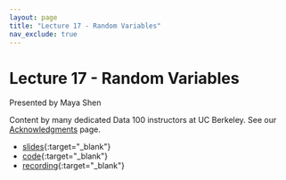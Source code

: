 ```yaml
---
layout: page
title: "Lecture 17 - Random Variables"
nav_exclude: true
---
```


# Lecture 17 - Random Variables

Presented by Maya Shen

Content by many dedicated Data 100 instructors at UC Berkeley. See our [Acknowledgments](../../acks) page.

- [slides](https://docs.google.com/presentation/d/1yd5cXJaBSuGSCuOhzlNLrOu6RKi9zHgIxGyd3ppeG6k/edit?usp=sharing){:target="_blank"}
- [code](https://data100.datahub.berkeley.edu/hub/user-redirect/git-pull?repo=https%3A%2F%2Fgithub.com%2FDS-100%2Fsu24-materials&urlpath=lab%2Ftree%2Fsu24-materials%2Flecture%2Flec17%2Flec17-su24.ipynb&branch=main){:target="_blank"}
- [recording](https://bcourses.berkeley.edu/courses/1535115/external_tools/90481){:target="_blank"}